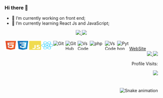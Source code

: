 ### Hi there 👋

- 🔭 I’m currently working on front end;
- 🌱 I’m currently learning React Js and JavaScript;
<div align="center">
  <a href="https://github.com/rafaballerini">
  <img height="180em" src="https://github-readme-stats.vercel.app/api?username=Pedroarthur1999&theme=nightowl&show_icons=true&include_all_commits=true&count_private=true"/>
  <img height="180em" src="https://github-readme-stats.vercel.app/api/top-langs/?username=Pedroarthur1999&layout=compact&langs_count=7&theme=nightowl"/>
</div>
 <div style="display: inline_block" style="background-color:white"><br>
   <img align="left" alt="Pedro-HTML" height="30" width="40" src="https://raw.githubusercontent.com/devicons/devicon/master/icons/html5/html5-original.svg"> 
   <img align="left" alt="Pedro-CSS" height="30" width="40" src="https://raw.githubusercontent.com/devicons/devicon/master/icons/css3/css3-original.svg">
   <img align="left" alt="Pedro-Js" height="30" width="40" src="https://raw.githubusercontent.com/devicons/devicon/master/icons/javascript/javascript-plain.svg">
   <img align="left" alt="Pedro-React" height="30" width="40" src="https://raw.githubusercontent.com/devicons/devicon/master/icons/react/react-original.svg">
   <img align="left"  alt="Git" height="30" width="40" src="https://cdn.jsdelivr.net/gh/devicons/devicon/icons/git/git-original.svg">
  <img  align="left" alt="GitHub" height="30" width="40" src="https://cdn.jsdelivr.net/gh/devicons/devicon/icons/github/github-original.svg">
   <img align="left" alt="VsCode" height="30" width="40" src="https://cdn.jsdelivr.net/gh/devicons/devicon/icons/vscode/vscode-original.svg">
   <img align="left" alt="php" height="40" width="50" src="https://cdn.jsdelivr.net/gh/devicons/devicon/icons/php/php-original.svg" />
   <img align="left" alt="VsCode" height="30" width="40"src="https://cdn.jsdelivr.net/gh/devicons/devicon/icons/cplusplus/cplusplus-original.svg" />
   <img align="left" alt="Python" height="30" width="40"src="https://cdn.jsdelivr.net/gh/devicons/devicon/icons/python/python-original.svg" />
</div> <br>
<style>
  
  div a{
  text-decoration:none;
  color:white;
  
  </style>
<div >
  <a href="https://pedroarthur.netlify.app/" target="blank" >WebSite</a></br>
  </div>
<div align="right"> 
  <a href="https://www.instagram.com/pedro_arthurdm/" target="blank">
    <img src="https://img.shields.io/badge/-Instagram-%23E4405F?style=for-the-badge&logo=instagram&logoColor=white" target="blank">
  </a> 
  <a href="https://www.linkedin.com/in/pedro-arthur-97a9ab211/" target="blank">
    <img src="https://img.shields.io/badge/-LinkedIn-%230077B5?style=for-the-badge&logo=linkedin&logoColor=white" target="blank">
  </a>
  
  Profile Visits:
   
   <img src="https://profile-counter.glitch.me/Pedroarthur1999/count.svg" />  
   
#
  
  ![Snake animation](https://github.com/Pedroarthur1999/Pedroarthur1999/blob/output/github-contribution-grid-snake.svg)
</div>
